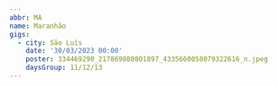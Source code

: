 ```yaml
---
abbr: MA
name: Maranhão
gigs:
  - city: São Luís
    date: '30/03/2023 00:00'
    poster: 334469290_217869880801897_4335660058079322616_n.jpeg
    daysGroup: 11/12/13
---
```



